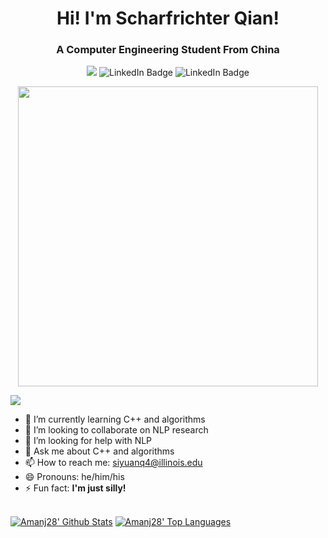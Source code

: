<h1 align="center"> Hi! I'm Scharfrichter Qian! </h1>
<h3 align="center">A Computer Engineering Student From China</h3>
<div id="badges"  align="center">
    
    
![](https://komarev.com/ghpvc/?username=Ahmed-Aoulad-Amar)
    <img  src="https://img.shields.io/github/followers/Ahmed-Aoulad-Amar?label=Follow" alt="LinkedIn Badge"/>
    <img src="https://img.shields.io/github/stars/Ahmed-Aoulad-Amar?affiliations=OWNER%2CCOLLABORATOR" alt="LinkedIn Badge"/>
    
  </div>

<div id="header" align="center">
    <a href="yhttps://github.com/Ahmed-Aoulad-Amar/">
  <img src="https://developers.giphy.com/branch/master/static/api-512d36c09662682717108a38bbb5c57d.gif" width="480"/>
       </a>
</div>


<img src="https://user-images.githubusercontent.com/73097560/115834477-dbab4500-a447-11eb-908a-139a6edaec5c.gif"></p>

- 🌱 I’m currently learning C++ and algorithms
- 👯 I’m looking to collaborate on NLP research 
- 🤔 I’m looking for help with NLP
- 💬 Ask me about C++ and algorithms
- 📫 How to reach me: siyuanq4@illinois.edu
- 😄 Pronouns: he/him/his
- ⚡ Fun fact: **I'm just silly!**

<!--
**Brant-Skywalker/Brant-Skywalker** is a ✨ _special_ ✨ repository because its `README.md` (this file) appears on your GitHub profile.

Here are some ideas to get you started:

- 🔭 I’m currently working on ...
- 🌱 I’m currently learning ...
- 👯 I’m looking to collaborate on ...
- 🤔 I’m looking for help with ...
- 💬 Ask me about ...
- 📫 How to reach me: ...
- 😄 Pronouns: ...
- ⚡ Fun fact: ...
-->

 <br/>
    <a href="https://github.com/amanj28/github-readme-stats"><img alt="Amanj28' Github Stats" src="https://github-readme-stats.vercel.app/api?username=Brant-Skywalker&show_icons=true&count_private=true&theme=react&hide_border=true&bg_color=0D1117" /></a>
  <a href="https://github.com/amanj28/github-readme-stats"><img alt="Amanj28' Top Languages" src="https://github-readme-stats.vercel.app/api/top-langs/?username=Brant-Skywalker&langs_count=8&count_private=true&layout=compact&theme=react&hide_border=true&bg_color=0D1117" /></a> 
